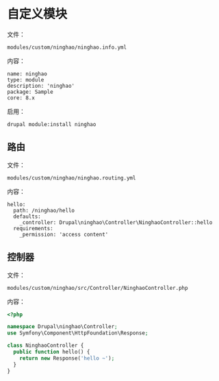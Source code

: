 # 自定义模块

文件：

```
modules/custom/ninghao/ninghao.info.yml
```

内容：

```
name: ninghao
type: module
description: 'ninghao'
package: Sample
core: 8.x
```

启用：

```
drupal module:install ninghao
```

## 路由

文件：

```
modules/custom/ninghao/ninghao.routing.yml 
```

内容：

```
hello:
  path: /ninghao/hello
  defaults:
    _controller: Drupal\ninghao\Controller\NinghaoController::hello
  requirements:
    _permission: 'access content'
```

## 控制器

文件：

```
modules/custom/ninghao/src/Controller/NinghaoController.php
```

内容：

```php
<?php

namespace Drupal\ninghao\Controller;
use Symfony\Component\HttpFoundation\Response;

class NinghaoController {
  public function hello() {
    return new Response('hello ~');
  }
}
```



